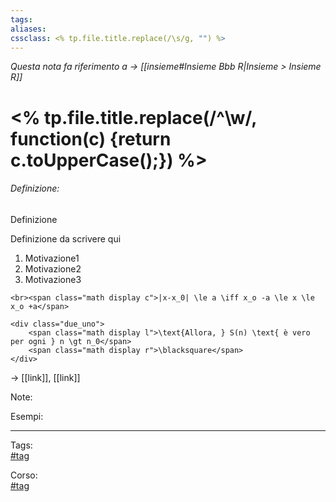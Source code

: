 ```yaml
---
tags:
aliases:
cssclass: <% tp.file.title.replace(/\s/g, "") %>
---
```

_Questa nota fa riferimento a $\rightarrow$ [[insieme#Insieme Bbb R|Insieme > Insieme R]]_
# <%  tp.file.title.replace(/^\w/, function(c) {return c.toUpperCase();})  %>
###### Definizione:
Definizione

<div class="definizione">
	Definizione da scrivere qui
	<ol>
		<li>Motivazione1</li>
		<li>Motivazione2</li>
		<li>Motivazione3</li>
	</ol>
	
	<br><span class="math display c">|x-x_0| \le a \iff x_o -a \le x \le x_o +a</span>
	
	<div class="due_uno">
		<span class="math display l">\text{Allora, } S(n) \text{ è vero per ogni } n \gt n_0</span>
		<span class="math display r">\blacksquare</span>
	</div>
</div>

$\rightarrow$ [[link]], [[link]]

<span id="bigText" class="text_divisor">Note: </span>

<span id="bigText" class="text_divisor">Esempi: </span>

***

Tags:  
[#tag](app://obsidian.md/index.html#tag)

Corso:  
[#tag](app://obsidian.md/index.html#tag)